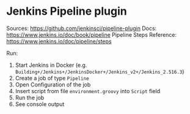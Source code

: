 # Jenkins Pipeline plugin

Sources: https://github.com/jenkinsci/pipeline-plugin
Docs: https://www.jenkins.io/doc/book/pipeline
Pipeline Steps Reference: https://www.jenkins.io/doc/pipeline/steps

Run:
1. Start Jenkins in Docker (e.g. `Building+/Jenkins+/JenkinsDocker+/Jenkins_v2+/Jenkins_2.516.3`)
2. Create a job of type `Pipeline`
3. Open Configuration of the job
4. Insert script from file `environment.groovy` into `Script` field
5. Run the job
6. See console output

